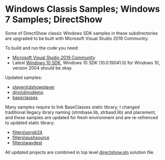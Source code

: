# Windows Classis Samples; Windows 7 Samples; DirectShow

Some of DirectShow classic Windows SDK samples in these subdirectories are upgraded to be built with Microsoft Visual Studio 2019 Community.

To build and run the code you need:

- [Microsoft Visual Studio 2019 Community](https://visualstudio.microsoft.com/vs/community/)
- Latest [Windows 10 SDK](https://developer.microsoft.com/en-US/windows/downloads/windows-10-sdk/), Windows 10 SDK (10.0.19041.0) for Windows 10, version 2004 should be okay

Updated samples:

- [players\dshowplayer](players/dshowplayer)
- [dmo\dmodemo](dmo/dmodemo)
- [baseclasses](baseclasses)

Many samples require to link BaseClasses static library; I changed traditional llegacy ibrary naming (strmbase.lib, strbasd.lib) and placement, and these samples are updated for fresh environment and are re-refrenced to updated static library:

- [filters\ezrgb24](filters/ezrgb24)
- [filters\pushsource](filters/pushsource)
- [filters\wavdest](filters/wavdest)

All updated projects are combined in top level [directshow.sln](directshow.sln) solution file.
